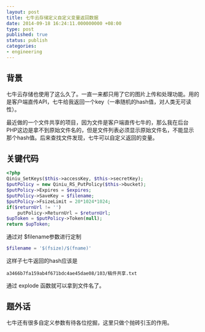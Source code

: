 ```yaml
---
layout: post
title: 七牛云存储定义自定义变量返回数据
date: 2014-09-18 16:24:11.000000000 +08:00
type: post
published: true
status: publish
categories:
- engineering
---
```

## 背景
七牛云存储也使用了这么久了。一直一来都只用了它的图片上传和处理功能。用的是客户端直传API，七牛给我返回一个key（一串随机的hash值，对人类无可读性）。

最近做的一个文件共享的项目，因为文件是客户端直传七牛的，那么我在后台PHP这边是拿不到原始文件名的，但是文件列表必须显示原始文件名，不能显示那个hash值。后来查找文件发现，七牛可以自定义返回的变量。

## 关键代码

```php
<?php
Qiniu_SetKeys($this->accessKey, $this->secretKey);
$putPolicy = new Qiniu_RS_PutPolicy($this->bucket);
$putPolicy->Expires = $expires;
$putPolicy->SaveKey = $filename;
$putPolicy->FsizeLimit = 20*1024*1024;
if($returnUrl != '')
	putPolicy->ReturnUrl = $returnUrl;
$upToken = $putPolicy->Token(null);
return $upToken;
```

通过对 $filename参数进行定制

```php
$filename = '$(fsize)/$(fname)'
```

这样子七牛返回的hash应该是

```
a3466b7fa159ab4f671bdc4ae45dae08/103/稿件共享.txt
```

通过 explode 函数就可以拿到文件名了。

## 题外话
七牛还有很多自定义参数有待各位挖掘，这里只做个抛砖引玉的作用。